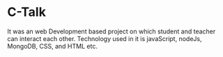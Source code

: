 # C-Talk
It was an web Development based project on which student and teacher can interact each other. Technology used in it is javaScript, nodeJs, MongoDB, CSS, and HTML etc.
